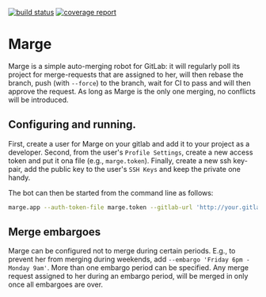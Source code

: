 [![build status](http://git.hanson.smarkets.com/hanson/marge/badges/master/build.svg)](http://git.hanson.smarkets.com/hanson/marge/commits/master)
[![coverage report](http://git.hanson.smarkets.com/hanson/marge/badges/master/coverage.svg)](http://git.hanson.smarkets.com/hanson/marge/commits/master)

# Marge

Marge is a simple auto-merging robot for GitLab: it will regularly poll its
project for merge-requests that are assigned to her, will then rebase the
branch, push (with `--force`) to the branch, wait for CI to pass and will then approve the request. As long as Marge is the only one merging, no conflicts will be introduced.

## Configuring and running.

First, create a user for Marge on your gitlab and add it to your project as a developer. Second, from the user's `Profile Settings`, create a new access token and put it ona file (e.g., `marge.token`). Finally, create a new ssh key-pair, add the public key to the user's `SSH Keys` and keep the private one handy.

The bot can then be started from the command line as follows:
```bash
marge.app --auth-token-file marge.token --gitlab-url 'http://your.gitlab.instance.com' --project group/name --ssh-key-file private-key
```

## Merge embargoes

Marge can be configured not to merge during certain periods. E.g., to prevent her from merging during weekends, add `--embargo 'Friday 6pm - Monday 9am'`.
More than one embargo period can be specified. Any merge request assigned to her during an embargo period, will be merged in only once all embargoes are over.
